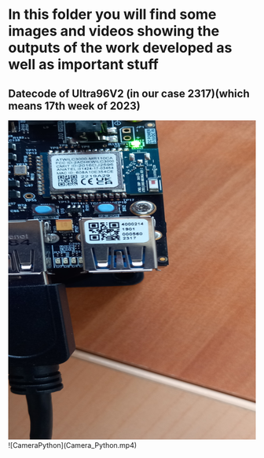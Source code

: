 # In this folder you will find some images and videos showing the outputs of the work developed as well as important stuff
## Datecode of Ultra96V2 (in our case 2317)(which means 17th week of 2023)
<img src="Datecode.jpg" width="650" height="650">
![CameraPython](Camera_Python.mp4)
